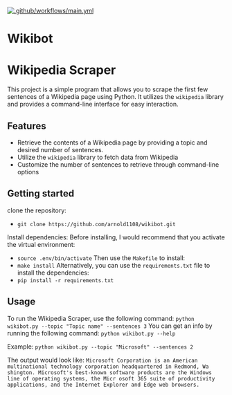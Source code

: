 
[![.github/workflows/main.yml](https://github.com/arnold1108/wikibot/actions/workflows/main.yml/badge.svg)](https://github.com/arnold1108/wikibot/actions/workflows/main.yml)
# Wikibot
# Wikipedia Scraper
This project is a simple program that allows you to scrape the first few sentences of a Wikipedia page using Python. It utilizes the `wikipedia` library and provides a command-line interface for easy interaction.

## Features
* Retrieve the contents of a Wikipedia page by providing a topic and desired number of sentences.
* Utilize the `wikipedia` library to fetch data from Wikipedia
* Customize the number of sentences to retrieve through command-line options 

## Getting started 
clone the repository:
* `git clone https://github.com/arnold1108/wikibot.git`

Install dependencies:
Before installing, I would recommend that you activate the virtual environment:
* `source .env/bin/activate`
Then use the `Makefile` to install:
* `make install`
Alternatively, you can use the `requirements.txt` file to install the dependencies:
* `pip install -r requirements.txt`

## Usage
To run the Wikipedia Scraper, use the following command:
`python wikibot.py --topic "Topic name" --sentences 3`
You can get an info by running the following command:
`python wikibot.py --help`

Example:
`python wikibot.py --topic "Microsoft" --sentences
 2`

The output would look like:
`Microsoft Corporation is an American multinational technology corporation headquartered in Redmond, Wa
shington. Microsoft's best-known software products are the Windows line of operating systems, the Micr
osoft 365 suite of productivity applications, and the Internet Explorer and Edge web browsers.
`
